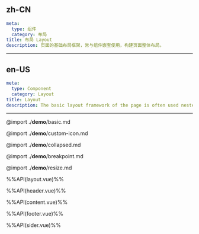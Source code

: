 ## zh-CN
```yaml
meta:
  type: 组件
  category: 布局
title: 布局 Layout
description: 页面的基础布局框架，常与组件嵌套使用，构建页面整体布局。
```
---
## en-US
```yaml
meta:
  type: Component
  category: Layout
title: Layout
description: The basic layout framework of the page is often used nested with components to construct the overall layout of the page.
```
---

@import ./__demo__/basic.md

@import ./__demo__/custom-icon.md

@import ./__demo__/collapsed.md

@import ./__demo__/breakpoint.md

@import ./__demo__/resize.md

%%API(layout.vue)%%

%%API(header.vue)%%

%%API(content.vue)%%

%%API(footer.vue)%%

%%API(sider.vue)%%
